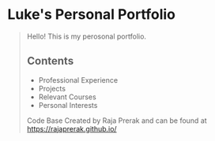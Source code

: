 # Luke's Personal Portfolio

> Hello! This is my perosonal portfolio. 
>
> ## Contents
>
> * Professional Experience
> * Projects
> * Relevant Courses
> * Personal Interests
>
> Code Base Created by Raja Prerak and can be found at https://rajaprerak.github.io/
